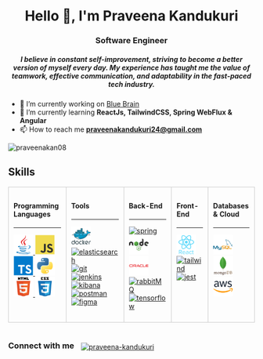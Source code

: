 <h1 align="center">Hello 👋, I'm Praveena Kandukuri</h1>
<h3 align="center">Software Engineer</h3>

<h5 align="center">I believe in constant self-improvement, striving to become a better version of myself every day. My experience has taught me the value of teamwork, effective communication, and adaptability in the fast-paced tech industry. 
</h5>

- 🔭 I’m currently working on [Blue Brain](https://github.com/praveenakan08/BlueBrain-FrontEnd)
- 🌱 I’m currently learning **ReactJs, TailwindCSS, Spring WebFlux & Angular**
- 📫 How to reach me **praveenakandukuri24@gmail.com**

<p align="left"> <img src="https://komarev.com/ghpvc/?username=praveenakan08&label=Profile%20views&color=0e75b6&style=flat" alt="praveenakan08" /> </p>

## Skills
<table>
  <tr>
    <td style="border: 1px solid #ccc; padding: 10px; vertical-align: top;">
      <h4 align="left">Programming Languages</h4>
      <hr>
      <p align="left">
        <a href="https://www.java.com" target="_blank" rel="noreferrer"> 
          <img src="https://raw.githubusercontent.com/devicons/devicon/master/icons/java/java-original.svg" alt="java" width="40" height="40"/> 
        </a> 
        <a href="https://developer.mozilla.org/en-US/docs/Web/JavaScript" target="_blank" rel="noreferrer"> 
          <img src="https://raw.githubusercontent.com/devicons/devicon/master/icons/javascript/javascript-original.svg" alt="javascript" width="40" height="40"/> 
        </a>
        <a href="https://www.typescriptlang.org/" target="_blank" rel="noreferrer"> 
          <img src="https://raw.githubusercontent.com/devicons/devicon/master/icons/typescript/typescript-original.svg" alt="typescript" width="40" height="40"/> 
        </a>
        <a href="https://www.python.org" target="_blank" rel="noreferrer"> 
          <img src="https://raw.githubusercontent.com/devicons/devicon/master/icons/python/python-original.svg" alt="python" width="40" height="40"/> 
        </a>
        <a href="https://www.w3.org/html/" target="_blank" rel="noreferrer"> 
            <img src="https://raw.githubusercontent.com/devicons/devicon/master/icons/html5/html5-original-wordmark.svg" alt="html5" width="40" height="40"/> 
          </a>
        <a href="https://www.w3schools.com/css/" target="_blank" rel="noreferrer"> 
          <img src="https://raw.githubusercontent.com/devicons/devicon/master/icons/css3/css3-original-wordmark.svg" alt="css3" width="40" height="40"/> 
        </a>
      </p>
    </td>
    <td style="border: 1px solid #ccc; padding: 10px; vertical-align: top;">
       <h4 align="left">Tools</h4>
      <hr>
        <a href="https://www.docker.com/" target="_blank" rel="noreferrer"> 
          <img src="https://raw.githubusercontent.com/devicons/devicon/master/icons/docker/docker-original-wordmark.svg" alt="docker" width="40" height="40"/> 
        </a>
        <a href="https://www.elastic.co" target="_blank" rel="noreferrer"> 
          <img src="https://www.vectorlogo.zone/logos/elastic/elastic-icon.svg" alt="elasticsearch" width="40" height="40"/> 
        </a>
        <a href="https://git-scm.com/" target="_blank" rel="noreferrer"> 
          <img src="https://www.vectorlogo.zone/logos/git-scm/git-scm-icon.svg" alt="git" width="40" height="40"/> 
        </a>
        <a href="https://www.jenkins.io" target="_blank" rel="noreferrer"> 
          <img src="https://www.vectorlogo.zone/logos/jenkins/jenkins-icon.svg" alt="jenkins" width="40" height="40"/> 
        </a>
        <a href="https://www.elastic.co/kibana" target="_blank" rel="noreferrer"> 
          <img src="https://www.vectorlogo.zone/logos/elasticco_kibana/elasticco_kibana-icon.svg" alt="kibana" width="40" height="40"/> 
        </a>
        <a href="https://postman.com" target="_blank" rel="noreferrer"> 
          <img src="https://www.vectorlogo.zone/logos/getpostman/getpostman-icon.svg" alt="postman" width="40" height="40"/> 
        </a>
        <a href="https://www.figma.com/" target="_blank" rel="noreferrer"> 
          <img src="https://www.vectorlogo.zone/logos/figma/figma-icon.svg" alt="figma" width="40" height="40"/> 
        </a>
      </p>
    </td>
    <td style="border: 1px solid #ccc; padding: 10px; vertical-align: top;">
      <h4 align="left">Back-End</h4>
      <hr>
        <a href="https://spring.io/" target="_blank" rel="noreferrer"> 
          <img src="https://www.vectorlogo.zone/logos/springio/springio-icon.svg" alt="spring" width="40" height="40"/> 
        </a>
        <a href="https://nodejs.org" target="_blank" rel="noreferrer"> 
          <img src="https://raw.githubusercontent.com/devicons/devicon/master/icons/nodejs/nodejs-original-wordmark.svg" alt="nodejs" width="40" height="40"/> 
        </a>
        <a href="https://www.oracle.com/" target="_blank" rel="noreferrer"> 
          <img src="https://raw.githubusercontent.com/devicons/devicon/master/icons/oracle/oracle-original.svg" alt="oracle" width="40" height="40"/> 
        </a>
        <a href="https://www.rabbitmq.com" target="_blank" rel="noreferrer"> 
          <img src="https://www.vectorlogo.zone/logos/rabbitmq/rabbitmq-icon.svg" alt="rabbitMQ" width="40" height="40"/> 
        </a>
        <a href="https://www.tensorflow.org" target="_blank" rel="noreferrer"> 
          <img src="https://www.vectorlogo.zone/logos/tensorflow/tensorflow-icon.svg" alt="tensorflow" width="40" height="40"/> 
        </a>
      </p>
    </td>
    <td style="border: 1px solid #ccc; padding: 10px; vertical-align: top;">
        <h4 align="left">Front-End</h4>
        <hr>
          <a href="https://reactjs.org/" target="_blank" rel="noreferrer"> 
            <img src="https://raw.githubusercontent.com/devicons/devicon/master/icons/react/react-original-wordmark.svg" alt="react" width="40" height="40"/> 
          </a>
          <a href="https://tailwindcss.com/" target="_blank" rel="noreferrer"> 
            <img src="https://www.vectorlogo.zone/logos/tailwindcss/tailwindcss-icon.svg" alt="tailwind" width="40" height="40"/> 
          </a>
         <a href="https://jestjs.io" target="_blank" rel="noreferrer"> 
            <img src="https://www.vectorlogo.zone/logos/jestjsio/jestjsio-icon.svg" alt="jest" width="40" height="40"/> 
          </a>
        </p>
      </td>
      <td style="border: 1px solid #ccc; padding: 10px; vertical-align: top;">
        <h4 align="left">Databases & Cloud</h4>
        <hr>
          <a href="https://www.mysql.com/" target="_blank" rel="noreferrer"> 
            <img src="https://raw.githubusercontent.com/devicons/devicon/master/icons/mysql/mysql-original-wordmark.svg" alt="mysql" width="40" height="40"/> 
          </a>
          <a href="https://www.mongodb.com/" target="_blank" rel="noreferrer"> 
            <img src="https://raw.githubusercontent.com/devicons/devicon/master/icons/mongodb/mongodb-original-wordmark.svg" alt="mongodb" width="40" height="40"/> 
          </a>
          <a href="https://aws.amazon.com" target="_blank" rel="noreferrer"> 
            <img src="https://raw.githubusercontent.com/devicons/devicon/master/icons/amazonwebservices/amazonwebservices-original-wordmark.svg" alt="aws" width="40" height="40"/> 
          </a>
        </p>
      </td>
  </tr>
</table>


<h3 align="center" style="display: inline-block; margin-right: 10px;">Connect with me</h3>
<p align="center" style="display: inline-block;">
  <a href="https://linkedin.com/in/praveena-kandukuri" target="blank">
    <img align="center" src="https://raw.githubusercontent.com/rahuldkjain/github-profile-readme-generator/master/src/images/icons/Social/linked-in-alt.svg" alt="praveena-kandukuri" height="30" width="40" />
  </a>
</p>
